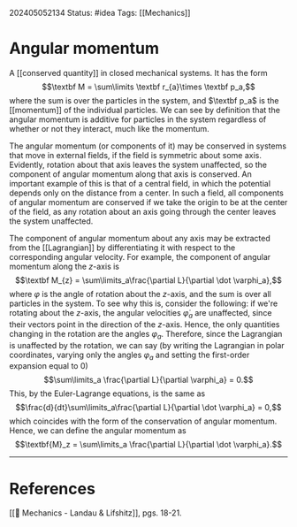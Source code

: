 202405052134
Status: #idea
Tags: [[Mechanics]]

# Angular momentum

A [[conserved quantity]] in closed mechanical systems. It has the form
$$\textbf M = \sum\limits \textbf r_{a}\times \textbf p_a,$$
where the sum is over the particles in the system, and $\textbf p_a$ is the [[momentum]] of the individual particles. We can see by definition that the angular momentum is additive for particles in the system regardless of whether or not they interact, much like the momentum.

The angular momentum (or components of it) may be conserved in systems that move in external fields, if the field is symmetric about some axis. Evidently, rotation about that axis leaves the system unaffected, so the component of angular momentum along that axis is conserved. An important example of this is that of a central field, in which the potential depends only on the distance from a center. In such a field, all components of angular momentum are conserved if we take the origin to be at the center of the field, as any rotation about an axis going through the center leaves the system unaffected.

The component of angular momentum about any axis may be extracted from the [[Lagrangian]] by differentiating it with respect to the corresponding angular velocity. For example, the component of angular momentum along the $z$-axis is
$$\textbf M_{z} = \sum\limits_a\frac{\partial L}{\partial \dot \varphi_a},$$
where $\varphi$ is the angle of rotation about the $z$-axis, and the sum is over all particles in the system. To see why this is, consider the following: if we're rotating about the $z$-axis, the angular velocities $\dot \varphi_a$ are unaffected, since their vectors point in the direction of the $z$-axis. Hence, the only quantities changing in the rotation are the angles $\varphi_a$. Therefore, since the Lagrangian is unaffected by the rotation, we can say (by writing the Lagrangian in polar coordinates, varying only the angles $\varphi_a$ and setting the first-order expansion equal to 0)
$$\sum\limits_a \frac{\partial L}{\partial \varphi_a} = 0.$$
This, by the Euler-Lagrange equations, is the same as
$$\frac{d}{dt}\sum\limits_a\frac{\partial L}{\partial \dot \varphi_a} = 0,$$
which coincides with the form of the conservation of angular momentum. Hence, we can define the angular momentum as
$$\textbf{M}_z = \sum\limits_a \frac{\partial L}{\partial \dot \varphi_a}.$$

___
# References
[[📕 Mechanics - Landau & Lifshitz]], pgs. 18-21.
